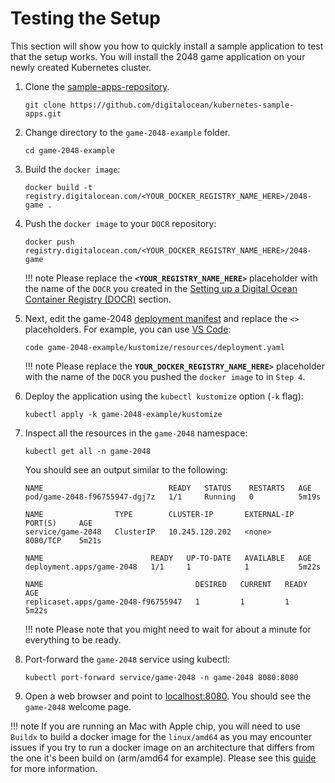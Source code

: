 # Testing the Setup

This section will show you how to quickly install a sample application to test that the setup works.
You will install the 2048 game application on your newly created Kubernetes cluster.

1. Clone the [sample-apps-repository](https://github.com/digitalocean/kubernetes-sample-apps).

    ```shell
    git clone https://github.com/digitalocean/kubernetes-sample-apps.git
    ```

2. Change directory to the `game-2048-example` folder.

    ```shell
    cd game-2048-example
    ```

3. Build the `docker image`:

    ```shell
    docker build -t registry.digitalocean.com/<YOUR_DOCKER_REGISTRY_NAME_HERE>/2048-game .
    ```

4. Push the `docker image` to your `DOCR` repository:

    ```shell
    docker push registry.digitalocean.com/<YOUR_DOCKER_REGISTRY_NAME_HERE>/2048-game
    ```

    !!! note
        Please replace the **`<YOUR_REGISTRY_NAME_HERE>`** placeholder with the name of the `DOCR` you created in the [Setting up a Digital Ocean Container Registry (DOCR)](./setting-up-a-digital-ocean-container-registry.md) section.

5. Next, edit the game-2048 [deployment manifest](https://raw.githubusercontent.com/digitalocean/kubernetes-sample-apps/master/game-2048-example/kustomize/resources/deployment.yaml) and replace the `<>` placeholders. For example, you can use [VS Code](https://code.visualstudio.com/):

    ```shell
    code game-2048-example/kustomize/resources/deployment.yaml
    ```

    !!! note
        Please replace the **`YOUR_DOCKER_REGISTRY_NAME_HERE>`** placeholder with the name of the `DOCR` you pushed the `docker image` to in `Step 4`.

6. Deploy the application using the `kubectl kustomize` option (`-k` flag):

    ```shell
    kubectl apply -k game-2048-example/kustomize
    ```

7. Inspect all the resources in the `game-2048` namespace:

    ```shell
    kubectl get all -n game-2048
    ```

    You should see an output similar to the following:

    ```text
    NAME                            READY   STATUS    RESTARTS   AGE
    pod/game-2048-f96755947-dgj7z   1/1     Running   0          5m19s

    NAME                TYPE        CLUSTER-IP       EXTERNAL-IP   PORT(S)     AGE
    service/game-2048   ClusterIP   10.245.120.202   <none>        8080/TCP    5m21s

    NAME                        READY   UP-TO-DATE   AVAILABLE   AGE
    deployment.apps/game-2048   1/1     1            1           5m22s

    NAME                                  DESIRED   CURRENT   READY   AGE
    replicaset.apps/game-2048-f96755947   1         1         1       5m22s
    ```

    !!! note
        Please note that you might need to wait for about a minute for everything to be ready.

8. Port-forward the `game-2048` service using kubectl:

    ```shell
    kubectl port-forward service/game-2048 -n game-2048 8080:8080
    ```

9. Open a web browser and point to [localhost:8080](http://localhost:8080/). You should see the `game-2048` welcome page.

!!! note
    If you are running an Mac with Apple chip, you will need to use `Buildx` to build a docker image for the `linux/amd64` as you may encounter issues if you try to run a docker image on an architecture that differs from the one it's been build on (arm/amd64 for example).
    Please see this [guide](https://github.com/docker/buildx#building-multi-platform-images) for more information.
